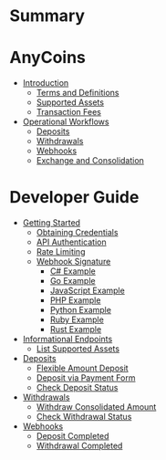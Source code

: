 # Summary

# AnyCoins

- [Introduction]()
  - [Terms and Definitions](./terms-and-definitions.md)
  - [Supported Assets](./supported-assets.md)
  - [Transaction Fees](./transaction-fees.md)
- [Operational Workflows]()
  - [Deposits](./deposits.md)
  - [Withdrawals](./withdrawals.md)
  - [Webhooks](./webhooks.md)
  - [Exchange and Consolidation]()

# Developer Guide

- [Getting Started]()
  - [Obtaining Credentials](./developer/api/obtaining-credentials.md)
  - [API Authentication](./developer/api/authentication.md)
  - [Rate Limiting](./developer/api/rate-limiting.md)
  - [Webhook Signature](./developer/webhooks/signature.md)
    - [C# Example](./developer/webhooks/signature/csharp.md)
    - [Go Example](./developer/webhooks/signature/go.md)
    - [JavaScript Example](./developer/webhooks/signature/javascript.md)
    - [PHP Example](./developer/webhooks/signature/php.md)
    - [Python Example](./developer/webhooks/signature/python.md)
    - [Ruby Example](./developer/webhooks/signature/ruby.md)
    - [Rust Example](./developer/webhooks/signature/rust.md)
- [Informational Endpoints]()
  - [List Supported Assets](./developer/info/list-supported-assets.md)
- [Deposits]()
  - [Flexible Amount Deposit](./developer/deposits/flexible.md)
  - [Deposit via Payment Form](./developer/deposits/payment-form.md)
  - [Check Deposit Status](./developer/deposits/check-status.md)
- [Withdrawals]()
  - [Withdraw Consolidated Amount](./developer/withdrawals/withdraw-consolidated.md)
  - [Check Withdrawal Status](./developer/withdrawals/check-status.md)
- [Webhooks]()
  - [Deposit Completed](./developer/webhooks/events/deposit-completed.md)
  - [Withdrawal Completed](./developer/webhooks/events/withdrawal-completed.md)
